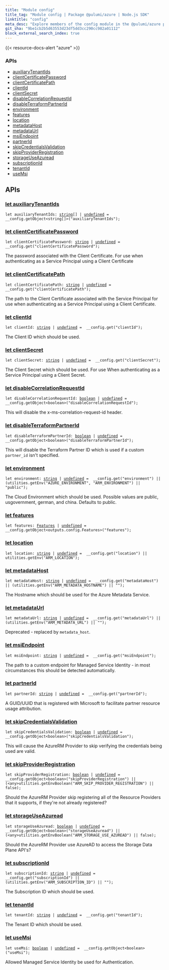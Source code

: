 ```yaml
---
title: "Module config"
title_tag: "Module config | Package @pulumi/azure | Node.js SDK"
linktitle: "config"
meta_desc: "Explore members of the config module in the @pulumi/azure package."
git_sha: "9be1cb2b5d63553d23df5dd3cc290cc982a01112"
block_external_search_index: true
---
```


<!-- WARNING: this page was generated by a tool. Do not edit it by hand. -->
<!-- To change it, please see https://github.com/pulumi/docs/tree/master/tools/tscdocgen. -->

{{< resource-docs-alert "azure" >}}






<h3>APIs</h3>
<ul class="api">
    <li><a href="#auxiliaryTenantIds"><span class="symbol api"></span>auxiliaryTenantIds</a></li>
    <li><a href="#clientCertificatePassword"><span class="symbol api"></span>clientCertificatePassword</a></li>
    <li><a href="#clientCertificatePath"><span class="symbol api"></span>clientCertificatePath</a></li>
    <li><a href="#clientId"><span class="symbol api"></span>clientId</a></li>
    <li><a href="#clientSecret"><span class="symbol api"></span>clientSecret</a></li>
    <li><a href="#disableCorrelationRequestId"><span class="symbol api"></span>disableCorrelationRequestId</a></li>
    <li><a href="#disableTerraformPartnerId"><span class="symbol api"></span>disableTerraformPartnerId</a></li>
    <li><a href="#environment"><span class="symbol api"></span>environment</a></li>
    <li><a href="#features"><span class="symbol api"></span>features</a></li>
    <li><a href="#location"><span class="symbol api"></span>location</a></li>
    <li><a href="#metadataHost"><span class="symbol api"></span>metadataHost</a></li>
    <li><a href="#metadataUrl"><span class="symbol api"></span>metadataUrl</a></li>
    <li><a href="#msiEndpoint"><span class="symbol api"></span>msiEndpoint</a></li>
    <li><a href="#partnerId"><span class="symbol api"></span>partnerId</a></li>
    <li><a href="#skipCredentialsValidation"><span class="symbol api"></span>skipCredentialsValidation</a></li>
    <li><a href="#skipProviderRegistration"><span class="symbol api"></span>skipProviderRegistration</a></li>
    <li><a href="#storageUseAzuread"><span class="symbol api"></span>storageUseAzuread</a></li>
    <li><a href="#subscriptionId"><span class="symbol api"></span>subscriptionId</a></li>
    <li><a href="#tenantId"><span class="symbol api"></span>tenantId</a></li>
    <li><a href="#useMsi"><span class="symbol api"></span>useMsi</a></li>
</ul>




<h2 id="apis">APIs</h2>
<h3 class="pdoc-module-header" id="auxiliaryTenantIds" data-link-title="auxiliaryTenantIds">
    <a href="https://github.com/pulumi/pulumi-azure/blob/9be1cb2b5d63553d23df5dd3cc290cc982a01112/sdk/nodejs/config/vars.ts#L11">
        let <strong>auxiliaryTenantIds</strong>
    </a>
</h3>

<pre class="highlight"><code><span class='kd'>let</span> auxiliaryTenantIds: <span class='kd'><a href='https://developer.mozilla.org/en-US/docs/Web/JavaScript/Reference/Global_Objects/String'>string</a></span>[] | <span class='kd'><a href='https://developer.mozilla.org/en-US/docs/Web/JavaScript/Reference/Global_Objects/undefined'>undefined</a></span> = <span class='s2'> __config.getObject&lt;string[]&gt;(&#34;auxiliaryTenantIds&#34;)</span>;</code></pre>
<h3 class="pdoc-module-header" id="clientCertificatePassword" data-link-title="clientCertificatePassword">
    <a href="https://github.com/pulumi/pulumi-azure/blob/9be1cb2b5d63553d23df5dd3cc290cc982a01112/sdk/nodejs/config/vars.ts#L16">
        let <strong>clientCertificatePassword</strong>
    </a>
</h3>

<pre class="highlight"><code><span class='kd'>let</span> clientCertificatePassword: <span class='kd'><a href='https://developer.mozilla.org/en-US/docs/Web/JavaScript/Reference/Global_Objects/String'>string</a></span> | <span class='kd'><a href='https://developer.mozilla.org/en-US/docs/Web/JavaScript/Reference/Global_Objects/undefined'>undefined</a></span> = <span class='s2'> __config.get(&#34;clientCertificatePassword&#34;)</span>;</code></pre>

The password associated with the Client Certificate. For use when authenticating as a Service Principal using a Client
Certificate

<h3 class="pdoc-module-header" id="clientCertificatePath" data-link-title="clientCertificatePath">
    <a href="https://github.com/pulumi/pulumi-azure/blob/9be1cb2b5d63553d23df5dd3cc290cc982a01112/sdk/nodejs/config/vars.ts#L21">
        let <strong>clientCertificatePath</strong>
    </a>
</h3>

<pre class="highlight"><code><span class='kd'>let</span> clientCertificatePath: <span class='kd'><a href='https://developer.mozilla.org/en-US/docs/Web/JavaScript/Reference/Global_Objects/String'>string</a></span> | <span class='kd'><a href='https://developer.mozilla.org/en-US/docs/Web/JavaScript/Reference/Global_Objects/undefined'>undefined</a></span> = <span class='s2'> __config.get(&#34;clientCertificatePath&#34;)</span>;</code></pre>

The path to the Client Certificate associated with the Service Principal for use when authenticating as a Service
Principal using a Client Certificate.

<h3 class="pdoc-module-header" id="clientId" data-link-title="clientId">
    <a href="https://github.com/pulumi/pulumi-azure/blob/9be1cb2b5d63553d23df5dd3cc290cc982a01112/sdk/nodejs/config/vars.ts#L25">
        let <strong>clientId</strong>
    </a>
</h3>

<pre class="highlight"><code><span class='kd'>let</span> clientId: <span class='kd'><a href='https://developer.mozilla.org/en-US/docs/Web/JavaScript/Reference/Global_Objects/String'>string</a></span> | <span class='kd'><a href='https://developer.mozilla.org/en-US/docs/Web/JavaScript/Reference/Global_Objects/undefined'>undefined</a></span> = <span class='s2'> __config.get(&#34;clientId&#34;)</span>;</code></pre>

The Client ID which should be used.

<h3 class="pdoc-module-header" id="clientSecret" data-link-title="clientSecret">
    <a href="https://github.com/pulumi/pulumi-azure/blob/9be1cb2b5d63553d23df5dd3cc290cc982a01112/sdk/nodejs/config/vars.ts#L29">
        let <strong>clientSecret</strong>
    </a>
</h3>

<pre class="highlight"><code><span class='kd'>let</span> clientSecret: <span class='kd'><a href='https://developer.mozilla.org/en-US/docs/Web/JavaScript/Reference/Global_Objects/String'>string</a></span> | <span class='kd'><a href='https://developer.mozilla.org/en-US/docs/Web/JavaScript/Reference/Global_Objects/undefined'>undefined</a></span> = <span class='s2'> __config.get(&#34;clientSecret&#34;)</span>;</code></pre>

The Client Secret which should be used. For use When authenticating as a Service Principal using a Client Secret.

<h3 class="pdoc-module-header" id="disableCorrelationRequestId" data-link-title="disableCorrelationRequestId">
    <a href="https://github.com/pulumi/pulumi-azure/blob/9be1cb2b5d63553d23df5dd3cc290cc982a01112/sdk/nodejs/config/vars.ts#L33">
        let <strong>disableCorrelationRequestId</strong>
    </a>
</h3>

<pre class="highlight"><code><span class='kd'>let</span> disableCorrelationRequestId: <span class='kd'><a href='https://developer.mozilla.org/en-US/docs/Web/JavaScript/Reference/Global_Objects/Boolean'>boolean</a></span> | <span class='kd'><a href='https://developer.mozilla.org/en-US/docs/Web/JavaScript/Reference/Global_Objects/undefined'>undefined</a></span> = <span class='s2'> __config.getObject&lt;boolean&gt;(&#34;disableCorrelationRequestId&#34;)</span>;</code></pre>

This will disable the x-ms-correlation-request-id header.

<h3 class="pdoc-module-header" id="disableTerraformPartnerId" data-link-title="disableTerraformPartnerId">
    <a href="https://github.com/pulumi/pulumi-azure/blob/9be1cb2b5d63553d23df5dd3cc290cc982a01112/sdk/nodejs/config/vars.ts#L37">
        let <strong>disableTerraformPartnerId</strong>
    </a>
</h3>

<pre class="highlight"><code><span class='kd'>let</span> disableTerraformPartnerId: <span class='kd'><a href='https://developer.mozilla.org/en-US/docs/Web/JavaScript/Reference/Global_Objects/Boolean'>boolean</a></span> | <span class='kd'><a href='https://developer.mozilla.org/en-US/docs/Web/JavaScript/Reference/Global_Objects/undefined'>undefined</a></span> = <span class='s2'> __config.getObject&lt;boolean&gt;(&#34;disableTerraformPartnerId&#34;)</span>;</code></pre>

This will disable the Terraform Partner ID which is used if a custom `partner_id` isn't specified.

<h3 class="pdoc-module-header" id="environment" data-link-title="environment">
    <a href="https://github.com/pulumi/pulumi-azure/blob/9be1cb2b5d63553d23df5dd3cc290cc982a01112/sdk/nodejs/config/vars.ts#L42">
        let <strong>environment</strong>
    </a>
</h3>

<pre class="highlight"><code><span class='kd'>let</span> environment: <span class='kd'><a href='https://developer.mozilla.org/en-US/docs/Web/JavaScript/Reference/Global_Objects/String'>string</a></span> | <span class='kd'><a href='https://developer.mozilla.org/en-US/docs/Web/JavaScript/Reference/Global_Objects/undefined'>undefined</a></span> = <span class='s2'> __config.get(&#34;environment&#34;) || (utilities.getEnv(&#34;AZURE_ENVIRONMENT&#34;, &#34;ARM_ENVIRONMENT&#34;) || &#34;public&#34;)</span>;</code></pre>

The Cloud Environment which should be used. Possible values are public, usgovernment, german, and china. Defaults to
public.

<h3 class="pdoc-module-header" id="features" data-link-title="features">
    <a href="https://github.com/pulumi/pulumi-azure/blob/9be1cb2b5d63553d23df5dd3cc290cc982a01112/sdk/nodejs/config/vars.ts#L43">
        let <strong>features</strong>
    </a>
</h3>

<pre class="highlight"><code><span class='kd'>let</span> features: <a href='/docs/reference/pkg/nodejs/pulumi/azure/types/output/#Features'>Features</a> | <span class='kd'><a href='https://developer.mozilla.org/en-US/docs/Web/JavaScript/Reference/Global_Objects/undefined'>undefined</a></span> = <span class='s2'> __config.getObject&lt;outputs.config.Features&gt;(&#34;features&#34;)</span>;</code></pre>
<h3 class="pdoc-module-header" id="location" data-link-title="location">
    <a href="https://github.com/pulumi/pulumi-azure/blob/9be1cb2b5d63553d23df5dd3cc290cc982a01112/sdk/nodejs/config/vars.ts#L44">
        let <strong>location</strong>
    </a>
</h3>

<pre class="highlight"><code><span class='kd'>let</span> location: <span class='kd'><a href='https://developer.mozilla.org/en-US/docs/Web/JavaScript/Reference/Global_Objects/String'>string</a></span> | <span class='kd'><a href='https://developer.mozilla.org/en-US/docs/Web/JavaScript/Reference/Global_Objects/undefined'>undefined</a></span> = <span class='s2'> __config.get(&#34;location&#34;) || utilities.getEnv(&#34;ARM_LOCATION&#34;)</span>;</code></pre>
<h3 class="pdoc-module-header" id="metadataHost" data-link-title="metadataHost">
    <a href="https://github.com/pulumi/pulumi-azure/blob/9be1cb2b5d63553d23df5dd3cc290cc982a01112/sdk/nodejs/config/vars.ts#L48">
        let <strong>metadataHost</strong>
    </a>
</h3>

<pre class="highlight"><code><span class='kd'>let</span> metadataHost: <span class='kd'><a href='https://developer.mozilla.org/en-US/docs/Web/JavaScript/Reference/Global_Objects/String'>string</a></span> | <span class='kd'><a href='https://developer.mozilla.org/en-US/docs/Web/JavaScript/Reference/Global_Objects/undefined'>undefined</a></span> = <span class='s2'> __config.get(&#34;metadataHost&#34;) || (utilities.getEnv(&#34;ARM_METADATA_HOSTNAME&#34;) || &#34;&#34;)</span>;</code></pre>

The Hostname which should be used for the Azure Metadata Service.

<h3 class="pdoc-module-header" id="metadataUrl" data-link-title="metadataUrl">
    <a href="https://github.com/pulumi/pulumi-azure/blob/9be1cb2b5d63553d23df5dd3cc290cc982a01112/sdk/nodejs/config/vars.ts#L52">
        let <strong>metadataUrl</strong>
    </a>
</h3>

<pre class="highlight"><code><span class='kd'>let</span> metadataUrl: <span class='kd'><a href='https://developer.mozilla.org/en-US/docs/Web/JavaScript/Reference/Global_Objects/String'>string</a></span> | <span class='kd'><a href='https://developer.mozilla.org/en-US/docs/Web/JavaScript/Reference/Global_Objects/undefined'>undefined</a></span> = <span class='s2'> __config.get(&#34;metadataUrl&#34;) || (utilities.getEnv(&#34;ARM_METADATA_URL&#34;) || &#34;&#34;)</span>;</code></pre>

Deprecated - replaced by `metadata_host`.

<h3 class="pdoc-module-header" id="msiEndpoint" data-link-title="msiEndpoint">
    <a href="https://github.com/pulumi/pulumi-azure/blob/9be1cb2b5d63553d23df5dd3cc290cc982a01112/sdk/nodejs/config/vars.ts#L57">
        let <strong>msiEndpoint</strong>
    </a>
</h3>

<pre class="highlight"><code><span class='kd'>let</span> msiEndpoint: <span class='kd'><a href='https://developer.mozilla.org/en-US/docs/Web/JavaScript/Reference/Global_Objects/String'>string</a></span> | <span class='kd'><a href='https://developer.mozilla.org/en-US/docs/Web/JavaScript/Reference/Global_Objects/undefined'>undefined</a></span> = <span class='s2'> __config.get(&#34;msiEndpoint&#34;)</span>;</code></pre>

The path to a custom endpoint for Managed Service Identity - in most circumstances this should be detected
automatically.

<h3 class="pdoc-module-header" id="partnerId" data-link-title="partnerId">
    <a href="https://github.com/pulumi/pulumi-azure/blob/9be1cb2b5d63553d23df5dd3cc290cc982a01112/sdk/nodejs/config/vars.ts#L61">
        let <strong>partnerId</strong>
    </a>
</h3>

<pre class="highlight"><code><span class='kd'>let</span> partnerId: <span class='kd'><a href='https://developer.mozilla.org/en-US/docs/Web/JavaScript/Reference/Global_Objects/String'>string</a></span> | <span class='kd'><a href='https://developer.mozilla.org/en-US/docs/Web/JavaScript/Reference/Global_Objects/undefined'>undefined</a></span> = <span class='s2'> __config.get(&#34;partnerId&#34;)</span>;</code></pre>

A GUID/UUID that is registered with Microsoft to facilitate partner resource usage attribution.

<h3 class="pdoc-module-header" id="skipCredentialsValidation" data-link-title="skipCredentialsValidation">
    <a href="https://github.com/pulumi/pulumi-azure/blob/9be1cb2b5d63553d23df5dd3cc290cc982a01112/sdk/nodejs/config/vars.ts#L65">
        let <strong>skipCredentialsValidation</strong>
    </a>
</h3>

<pre class="highlight"><code><span class='kd'>let</span> skipCredentialsValidation: <span class='kd'><a href='https://developer.mozilla.org/en-US/docs/Web/JavaScript/Reference/Global_Objects/Boolean'>boolean</a></span> | <span class='kd'><a href='https://developer.mozilla.org/en-US/docs/Web/JavaScript/Reference/Global_Objects/undefined'>undefined</a></span> = <span class='s2'> __config.getObject&lt;boolean&gt;(&#34;skipCredentialsValidation&#34;)</span>;</code></pre>

This will cause the AzureRM Provider to skip verifying the credentials being used are valid.

<h3 class="pdoc-module-header" id="skipProviderRegistration" data-link-title="skipProviderRegistration">
    <a href="https://github.com/pulumi/pulumi-azure/blob/9be1cb2b5d63553d23df5dd3cc290cc982a01112/sdk/nodejs/config/vars.ts#L70">
        let <strong>skipProviderRegistration</strong>
    </a>
</h3>

<pre class="highlight"><code><span class='kd'>let</span> skipProviderRegistration: <span class='kd'><a href='https://developer.mozilla.org/en-US/docs/Web/JavaScript/Reference/Global_Objects/Boolean'>boolean</a></span> | <span class='kd'><a href='https://developer.mozilla.org/en-US/docs/Web/JavaScript/Reference/Global_Objects/undefined'>undefined</a></span> = <span class='s2'> __config.getObject&lt;boolean&gt;(&#34;skipProviderRegistration&#34;) || (&lt;any&gt;utilities.getEnvBoolean(&#34;ARM_SKIP_PROVIDER_REGISTRATION&#34;) || false)</span>;</code></pre>

Should the AzureRM Provider skip registering all of the Resource Providers that it supports, if they're not already
registered?

<h3 class="pdoc-module-header" id="storageUseAzuread" data-link-title="storageUseAzuread">
    <a href="https://github.com/pulumi/pulumi-azure/blob/9be1cb2b5d63553d23df5dd3cc290cc982a01112/sdk/nodejs/config/vars.ts#L74">
        let <strong>storageUseAzuread</strong>
    </a>
</h3>

<pre class="highlight"><code><span class='kd'>let</span> storageUseAzuread: <span class='kd'><a href='https://developer.mozilla.org/en-US/docs/Web/JavaScript/Reference/Global_Objects/Boolean'>boolean</a></span> | <span class='kd'><a href='https://developer.mozilla.org/en-US/docs/Web/JavaScript/Reference/Global_Objects/undefined'>undefined</a></span> = <span class='s2'> __config.getObject&lt;boolean&gt;(&#34;storageUseAzuread&#34;) || (&lt;any&gt;utilities.getEnvBoolean(&#34;ARM_STORAGE_USE_AZUREAD&#34;) || false)</span>;</code></pre>

Should the AzureRM Provider use AzureAD to access the Storage Data Plane API's?

<h3 class="pdoc-module-header" id="subscriptionId" data-link-title="subscriptionId">
    <a href="https://github.com/pulumi/pulumi-azure/blob/9be1cb2b5d63553d23df5dd3cc290cc982a01112/sdk/nodejs/config/vars.ts#L78">
        let <strong>subscriptionId</strong>
    </a>
</h3>

<pre class="highlight"><code><span class='kd'>let</span> subscriptionId: <span class='kd'><a href='https://developer.mozilla.org/en-US/docs/Web/JavaScript/Reference/Global_Objects/String'>string</a></span> | <span class='kd'><a href='https://developer.mozilla.org/en-US/docs/Web/JavaScript/Reference/Global_Objects/undefined'>undefined</a></span> = <span class='s2'> __config.get(&#34;subscriptionId&#34;) || (utilities.getEnv(&#34;ARM_SUBSCRIPTION_ID&#34;) || &#34;&#34;)</span>;</code></pre>

The Subscription ID which should be used.

<h3 class="pdoc-module-header" id="tenantId" data-link-title="tenantId">
    <a href="https://github.com/pulumi/pulumi-azure/blob/9be1cb2b5d63553d23df5dd3cc290cc982a01112/sdk/nodejs/config/vars.ts#L82">
        let <strong>tenantId</strong>
    </a>
</h3>

<pre class="highlight"><code><span class='kd'>let</span> tenantId: <span class='kd'><a href='https://developer.mozilla.org/en-US/docs/Web/JavaScript/Reference/Global_Objects/String'>string</a></span> | <span class='kd'><a href='https://developer.mozilla.org/en-US/docs/Web/JavaScript/Reference/Global_Objects/undefined'>undefined</a></span> = <span class='s2'> __config.get(&#34;tenantId&#34;)</span>;</code></pre>

The Tenant ID which should be used.

<h3 class="pdoc-module-header" id="useMsi" data-link-title="useMsi">
    <a href="https://github.com/pulumi/pulumi-azure/blob/9be1cb2b5d63553d23df5dd3cc290cc982a01112/sdk/nodejs/config/vars.ts#L86">
        let <strong>useMsi</strong>
    </a>
</h3>

<pre class="highlight"><code><span class='kd'>let</span> useMsi: <span class='kd'><a href='https://developer.mozilla.org/en-US/docs/Web/JavaScript/Reference/Global_Objects/Boolean'>boolean</a></span> | <span class='kd'><a href='https://developer.mozilla.org/en-US/docs/Web/JavaScript/Reference/Global_Objects/undefined'>undefined</a></span> = <span class='s2'> __config.getObject&lt;boolean&gt;(&#34;useMsi&#34;)</span>;</code></pre>

Allowed Managed Service Identity be used for Authentication.

